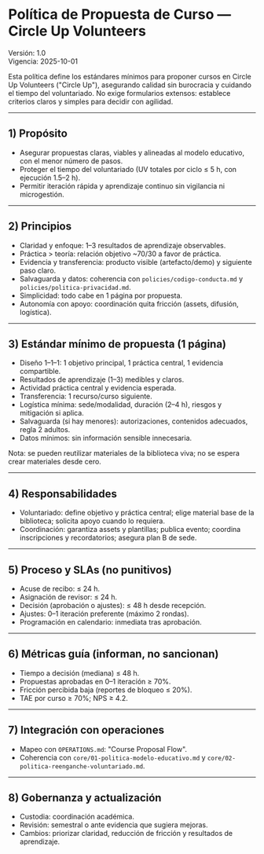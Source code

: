 # Política de Propuesta de Curso — Circle Up Volunteers

Versión: 1.0  
Vigencia: 2025-10-01

Esta política define los estándares mínimos para proponer cursos en Circle Up Volunteers ("Circle Up"), asegurando calidad sin burocracia y cuidando el tiempo del voluntariado. No exige formularios extensos: establece criterios claros y simples para decidir con agilidad.

---

## 1) Propósito
- Asegurar propuestas claras, viables y alineadas al modelo educativo, con el menor número de pasos.  
- Proteger el tiempo del voluntariado (UV totales por ciclo ≤ 5 h, con ejecución 1.5–2 h).  
- Permitir iteración rápida y aprendizaje continuo sin vigilancia ni microgestión.

---

## 2) Principios
- Claridad y enfoque: 1–3 resultados de aprendizaje observables.  
- Práctica > teoría: relación objetivo ~70/30 a favor de práctica.  
- Evidencia y transferencia: producto visible (artefacto/demo) y siguiente paso claro.  
- Salvaguarda y datos: coherencia con `policies/codigo-conducta.md` y `policies/politica-privacidad.md`.  
- Simplicidad: todo cabe en 1 página por propuesta.  
- Autonomía con apoyo: coordinación quita fricción (assets, difusión, logística).

---

## 3) Estándar mínimo de propuesta (1 página)
- Diseño 1–1–1: 1 objetivo principal, 1 práctica central, 1 evidencia compartible.  
- Resultados de aprendizaje (1–3) medibles y claros.  
- Actividad práctica central y evidencia esperada.  
- Transferencia: 1 recurso/curso siguiente.  
- Logística mínima: sede/modalidad, duración (2–4 h), riesgos y mitigación si aplica.  
- Salvaguarda (si hay menores): autorizaciones, contenidos adecuados, regla 2 adultos.  
- Datos mínimos: sin información sensible innecesaria.

Nota: se pueden reutilizar materiales de la biblioteca viva; no se espera crear materiales desde cero.

---

## 4) Responsabilidades
- Voluntariado: define objetivo y práctica central; elige material base de la biblioteca; solicita apoyo cuando lo requiera.  
- Coordinación: garantiza assets y plantillas; publica evento; coordina inscripciones y recordatorios; asegura plan B de sede.

---

## 5) Proceso y SLAs (no punitivos)
- Acuse de recibo: ≤ 24 h.  
- Asignación de revisor: ≤ 24 h.  
- Decisión (aprobación o ajustes): ≤ 48 h desde recepción.  
- Ajustes: 0–1 iteración preferente (máximo 2 rondas).  
- Programación en calendario: inmediata tras aprobación.

---

## 6) Métricas guía (informan, no sancionan)
- Tiempo a decisión (mediana) ≤ 48 h.  
- Propuestas aprobadas en 0–1 iteración ≥ 70%.  
- Fricción percibida baja (reportes de bloqueo ≤ 20%).  
- TAE por curso ≥ 70%; NPS ≥ 4.2.

---

## 7) Integración con operaciones
- Mapeo con `OPERATIONS.md`: "Course Proposal Flow".  
- Coherencia con `core/01-politica-modelo-educativo.md` y `core/02-politica-reenganche-voluntariado.md`.

---

## 8) Gobernanza y actualización
- Custodia: coordinación académica.  
- Revisión: semestral o ante evidencia que sugiera mejoras.  
- Cambios: priorizar claridad, reducción de fricción y resultados de aprendizaje.

